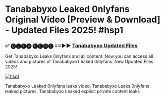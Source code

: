 # Tanababyxo Leaked 0nlyfans Original Video [Preview & Download] - Updated Files 2025! #hsp1

<h3>✅ 🅒🅛🅘🅚 🅗🅔🅡🅔 ==►► <a href="https://mediafile.pages.dev?q=Tanababyxo&ref=B5R" rel="nofollow">Tanababyxo Updated Files</a></h3>

Get Tanababyxo Leaks 0nlyfans and all content. Now you can access all videos and pictures of Tanababyxo Leaked 0nlyfans. New Updated Files 2025!

[![hsp1](https://github.com/user-attachments/assets/f5210949-1d50-4880-9bd9-f37c6975c838)](https://mediafile.pages.dev?q=Tanababyxo&ref=B5R)

Tanababyxo Leaked 0nlyfans leaks video, Tanababyxo Leaks 0nlyfans leaked pictures, Tanababyxo Leaked explicit private content leaks